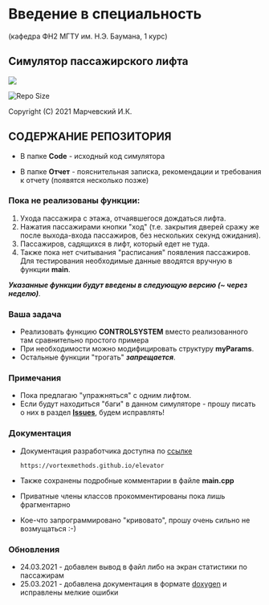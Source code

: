 Введение в специальность 
========================

(кафедра ФН2 МГТУ им. Н.Э. Баумана, 1 курс)

Симулятор пассажирского лифта
-----------------------------

<p align="left"><img src="https://www.unitalm.ru/blog/wp-content/uploads/ekspluatacia-liftov.png"></p>

![Repo Size](https://img.shields.io/github/repo-size/vortexmethods/elevator.svg)

Copyright (C) 2021 Марчевский И.К.


СОДЕРЖАНИЕ РЕПОЗИТОРИЯ
----------------------

* В папке **Code** - исходный код симулятора

* В папке **Отчет** - пояснительная записка, рекомендации и требования к отчету (появятся несколько позже)

### Пока не реализованы функции:

1. Ухода пассажира с этажа, отчаявшегося дождаться лифта.
2. Нажатия пассажирами кнопки "ход" (т.е. закрытия дверей сражу же после выхода-входа пассажиров, без нескольких секунд ожидания).
3. Пассажиров, садящихся в лифт, который едет не туда.
4. Также пока нет считывания "расписания" появления пассажиров. Для тестирования необходимые данные вводятся вручную в функции **main**.

***Указанные функции будут введены в следующую версию (~ через неделю)***.

### Ваша задача 

* Реализовать функцию **CONTROLSYSTEM** вместо реализованного там сравнительно простого примера 
* При необходимости можно модифицировать структуру **myParams**.
* Остальные функции "трогать" ***запрещается***.

### Примечания
* Пока предлагаю "упражняться" с одним лифтом.
* Если будут находиться "баги" в данном симуляторе - прошу писать о них в раздел [**Issues**](https://github.com/vortexmethods/elevator/issues), будем исправлять!

### Документация
* Документация разработчика доступна по [ссылке](https://vortexmethods.github.io/elevator)

      https://vortexmethods.github.io/elevator

* Также сохранены подробные комментарии в файле **main.cpp**
* Приватные члены классов прокомментированы пока лишь фрагментарно
* Кое-что запрограммировано "кривовато", прошу очень сильно не возмущаться :-)

### Обновления
* 24.03.2021 - добавлен вывод в файл либо на экран статистики по пассажирам
* 25.03.2021 - добавлена документация в формате [doxygen](http://www.doxygen.org) и исправлены мелкие ошибки